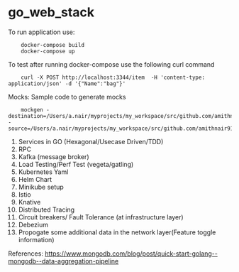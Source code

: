 # go_web_stack


To run application use:

        docker-compose build
        docker-compose up

To test after running docker-compose use the following curl command

        curl -X POST http://localhost:3344/item  -H 'content-type: application/json' -d '{"Name":"bag"}'

Mocks:
   Sample code to generate mocks
   
        mockgen -destination=/Users/a.nair/myprojects/my_workspace/src/github.com/amithnair91/go_web_stack/go_web_starter/app/commands/mocks/mock_storage.go -source=/Users/a.nair/myprojects/my_workspace/src/github.com/amithnair91/go_web_stack/go_web_starter/app/commands/storage/storage.go
        

1. Services in GO (Hexagonal/Usecase Driven/TDD)
2. RPC
3. Kafka (message broker)
4. Load Testing/Perf Test (vegeta/gatling)
5. Kubernetes Yaml
6. Helm Chart
7. Minikube setup
8. Istio
9. Knative
10. Distributed Tracing
11. Circuit breakers/ Fault Tolerance (at infrastructure layer)
12. Debezium
13. Propogate some additional data in the network layer(Feature toggle information)


References:
https://www.mongodb.com/blog/post/quick-start-golang--mongodb--data-aggregation-pipeline
